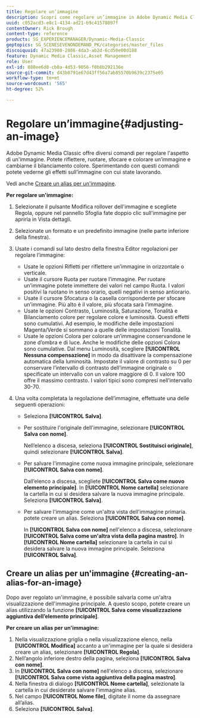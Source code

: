 ```yaml
---
title: Regolare un’immagine
description: Scopri come regolare un’immagine in Adobe Dynamic Media Classic.
uuid: c052acd3-e8c1-4134-ad21-b9c41578097f
contentOwner: Rick Brough
content-type: reference
products: SG_EXPERIENCEMANAGER/Dynamic-Media-Classic
geptopics: SG_SCENESEVENONDEMAND_PK/categories/master_files
discoiquuid: 47a23980-2886-4da3-ab2d-6cd50e00d188
feature: Dynamic Media Classic,Asset Management
role: User
exl-id: 880ee6d0-cb0a-4d53-9056-f0b8b292136e
source-git-commit: d43b0791e67d43ff56a7ab85570b9639c2375e05
workflow-type: tm+mt
source-wordcount: '565'
ht-degree: 52%

---
```


# Regolare un’immagine{#adjusting-an-image}

Adobe Dynamic Media Classic offre diversi comandi per regolare l&#39;aspetto di un&#39;immagine. Potete riflettere, ruotare, sfocare e colorare un’immagine e cambiarne il bilanciamento colore. Sperimentando con questi comandi potete vederne gli effetti sull’immagine con cui state lavorando.

Vedi anche [Creare un alias per un&#39;immagine](adjusting-image.md#creating_an_alias_for_an_image).

**Per regolare un&#39;immagine:**

1. Selezionate il pulsante Modifica rollover dell&#39;immagine e scegliete Regola, oppure nel pannello Sfoglia fate doppio clic sull&#39;immagine per aprirla in Vista dettagli.
1. Selezionate un formato e un predefinito immagine (nelle parte inferiore della finestra).
1. Usate i comandi sul lato destro della finestra Editor regolazioni per regolare l’immagine:

   * Usate le opzioni Rifletti per riflettere un’immagine in orizzontale o verticale.
   * Usate il cursore Ruota per ruotare l’immagine. Per ruotare un’immagine potete immettere dei valori nel campo Ruota. I valori positivi la ruotano in senso orario, quelli negativi in senso antiorario.
   * Usate il cursore Sfocatura o la casella corrispondente per sfocare un’immagine. Più alto è il valore, più sfocata sarà l’immagine.
   * Usate le opzioni Contrasto, Luminosità, Saturazione, Tonalità e Bilanciamento colore per regolare colore e luminosità. Questi effetti sono cumulativi. Ad esempio, le modifiche delle impostazioni Magenta/Verde si sommano a quelle delle impostazioni Tonalità.
   * Usate le opzioni Colora per colorare un’immagine conservandone le zone d’ombra e di luce. Anche le modifiche delle opzioni Colora sono cumulative. Dal menu Luminosità, scegliere **[!UICONTROL Nessuna compensazione]** in modo da disattivare la compensazione automatica della luminosità. Impostate il valore di contrasto su 0 per conservare l’intervallo di contrasto dell’immagine originale o specificate un intervallo con un valore maggiore di 0. Il valore 100 offre il massimo contrasto. I valori tipici sono compresi nell’intervallo 30-70.

1. Una volta completata la regolazione dell’immagine, effettuate una delle seguenti operazioni:

   * Seleziona **[!UICONTROL Salva]**.

   * Per sostituire l&#39;originale dell&#39;immagine, selezionare **[!UICONTROL Salva con nome]**.

      Nell’elenco a discesa, seleziona **[!UICONTROL Sostituisci originale]**, quindi selezionare **[!UICONTROL Salva]**.

   * Per salvare l&#39;immagine come nuova immagine principale, selezionare **[!UICONTROL Salva con nome]**.

      Dall’elenco a discesa, scegliete **[!UICONTROL Salva come nuovo elemento principale]**.
In **[!UICONTROL Nome cartella]** selezionare la cartella in cui si desidera salvare la nuova immagine principale.
Seleziona **[!UICONTROL Salva]**.

   * Per salvare l&#39;immagine come un&#39;altra vista dell&#39;immagine primaria. potete creare un alias. Seleziona **[!UICONTROL Salva con nome]**.

      In **[!UICONTROL Salva con nome]** nell&#39;elenco a discesa, selezionare **[!UICONTROL Salva come un&#39;altra vista della pagina mastro]**.
In **[!UICONTROL Nome cartella]** selezionare la cartella in cui si desidera salvare la nuova immagine principale.
Seleziona **[!UICONTROL Salva]**.

## Creare un alias per un&#39;immagine {#creating-an-alias-for-an-image}

Dopo aver regolato un&#39;immagine, è possibile salvarla come un&#39;altra visualizzazione dell&#39;immagine principale. A questo scopo, potete creare un alias utilizzando la funzione **[!UICONTROL Salva come visualizzazione aggiuntiva dell’elemento principale]**.

**Per creare un alias per un&#39;immagine:**

1. Nella visualizzazione griglia o nella visualizzazione elenco, nella **[!UICONTROL Modifica]** accanto a un&#39;immagine per la quale si desidera creare un alias, selezionare **[!UICONTROL Regola]**.
1. Nell’angolo inferiore destro della pagina, seleziona **[!UICONTROL Salva con nome]**.
1. In **[!UICONTROL Salva con nome]** nell&#39;elenco a discesa, selezionare **[!UICONTROL Salva come vista aggiuntiva della pagina mastro]**.
1. Nella finestra di dialogo **[!UICONTROL Nome cartella]**, selezionate la cartella in cui desiderate salvare l’immagine alias.
1. Nel campo **[!UICONTROL Nome file]**, digitate il nome da assegnare all’alias.
1. Seleziona **[!UICONTROL Salva]**.
